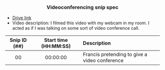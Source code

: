 
<center>
<h3>Videoconferencing snip spec</h3>
</center>

* [Drive link](https://drive.google.com/file/d/1CDsyZ88_ZKoOz5rtBuRcycIsMy-SycEe/view?usp=sharing)
* Video description:
  I filmed this video with my webcam in my room. I acted as if I was talking on some sort of video conference call.

<!-- BEGIN SNIP SPEC -->
| Snip ID (##) | Start time (HH:MM:SS) | Description
|:--:|:--------:|:-
| 00 | 00:00:00 | Francis pretending to give a video conference
<!-- END SNIP SPEC -->
